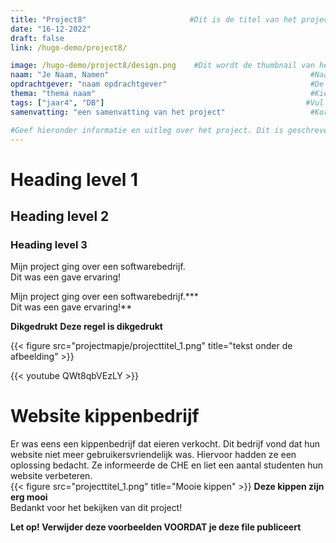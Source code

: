 ```yaml
---
title: "Project8"                       #Dit is de titel van het project. Kan aangepast worden, maar probeer het aan de foldernaam te herkennen.
date: "16-12-2022"
draft: false
link: /hugo-demo/project8/

image: /hugo-demo/project8/design.png    #Dit wordt de thumbnail van het project
naam: "Je Naam, Namen"                                             #Naam / Namen bijv. "Jan de Lange, Fred Bouwhuis"
opdrachtgever: "naam opdrachtgever"                                #De naam van je opdrachtgever bijv. "Jan de Lange"
thema: "thema naam"                                                #Kies uit Development / UX Design / Business
tags: ["jaar4", "DB"]                                             #Vul je tags hierin. Het mogen er meerdere zijn. Kies alleen uit (jaar1 / jaar2 / jaar3 / jaar4 / FDD / DB / DT / BM / PM / DIT / etcetera...)
samenvatting: "een samenvatting van het project"                   #Korte samenvatting van het project   

#Geef hieronder informatie en uitleg over het project. Dit is geschreven in Markdown (.md) en hier zijn verschillende style-opties. Deze zijn hieronder als voorbeeld weergegeven:
--- 
```


# Heading level 1 <!-- Dit is de grootste titel--> 
## Heading level 2 <!-- Dit is een kleinere titel dan level 1--> 
### Heading level 3 <!-- Dit is een kleinere titel dan level 2--> 


<!-- Wil je een nieuwe regel beginnen zoals hieronder? Zet dan een aantal spaties (2 of meer) achter het einde van de regel. In het 2e voorbeeld zijn de spaties uitgedrukt met een ster-->
Mijn project ging over een softwarebedrijf.    
Dit was een gave ervaring!    

Mijn project ging over een softwarebedrijf.***    
Dit was een gave ervaring!**

<!-- Wil je je tekst dikgedrukt hebben? Doe dit dan met 2 sterren voor en achter het woord of de regel-->
**Dikgedrukt**
**Deze regel is dikgedrukt**

<!-- Wil je afbeeldingen toevoegen? Doe dat dan op de volgende manier:-->
{{< figure src="projectmapje/projecttitel_1.png" title="tekst onder de afbeelding" >}}       
<!-- voeg afbeeldingen toe aan de content folder met het formaat: "projecttitel_1", "projecttitel_2" enzovoort. -->

<!-- Wil je youtube videos toevoegen? Doe dat dan op de volgende manier:-->
{{< youtube QWt8qbVEzLY >}}                                                
<!-- vul het gedeelte van de url in wat na "https://www.youtube.com/watch?v=" komt. -->

# Website kippenbedrijf
Er was eens een kippenbedrijf dat eieren verkocht. Dit bedrijf vond dat hun website niet meer gebruikersvriendelijk was. Hiervoor hadden ze een oplossing bedacht. Ze informeerde de CHE en liet een aantal studenten hun website verbeteren.   
{{< figure src="projecttitel_1.png" title="Mooie kippen" >}}
**Deze kippen zijn erg mooi**   
Bedankt voor het bekijken van dit project!   


**Let op! Verwijder deze voorbeelden VOORDAT je deze file publiceert**


